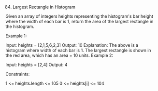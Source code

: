 84. Largest Rectangle in Histogram

Given an array of integers heights representing the histogram's bar height where the width of each bar is 1, return the area of the largest rectangle in the histogram.

 

Example 1:


Input: heights = [2,1,5,6,2,3]
Output: 10
Explanation: The above is a histogram where width of each bar is 1.
The largest rectangle is shown in the red area, which has an area = 10 units.
Example 2:


Input: heights = [2,4]
Output: 4
 

Constraints:

1 <= heights.length <= 105
0 <= heights[i] <= 104
 
